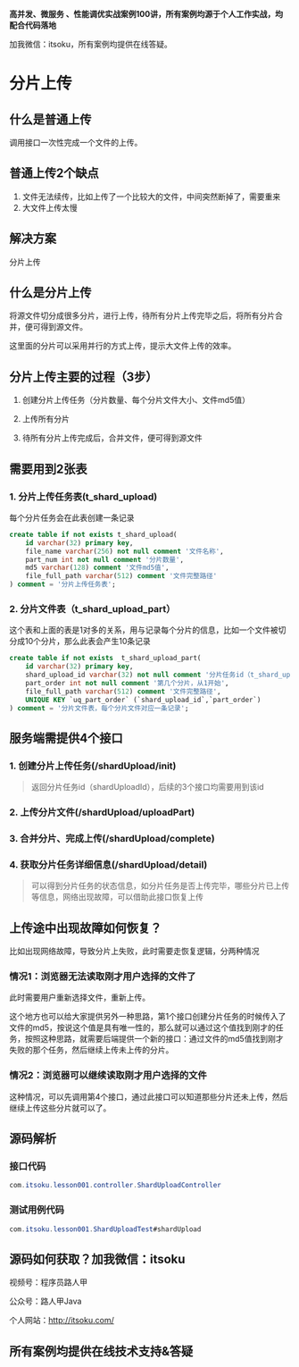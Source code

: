 **高并发、微服务 、性能调优实战案例100讲，所有案例均源于个人工作实战，均配合代码落地**

加我微信：itsoku，所有案例均提供在线答疑。



# 分片上传



## 什么是普通上传

调用接口一次性完成一个文件的上传。



## 普通上传2个缺点

1. 文件无法续传，比如上传了一个比较大的文件，中间突然断掉了，需要重来
2. 大文件上传太慢



## 解决方案

分片上传



## 什么是分片上传

将源文件切分成很多分片，进行上传，待所有分片上传完毕之后，将所有分片合并，便可得到源文件。

这里面的分片可以采用并行的方式上传，提示大文件上传的效率。



## 分片上传主要的过程（3步）

1. 创建分片上传任务（分片数量、每个分片文件大小、文件md5值）

2. 上传所有分片
3. 待所有分片上传完成后，合并文件，便可得到源文件



## 需要用到2张表

### 1. 分片上传任务表(t_shard_upload)

每个分片任务会在此表创建一条记录

```sql
create table if not exists t_shard_upload(
    id varchar(32) primary key,
    file_name varchar(256) not null comment '文件名称',
    part_num int not null comment '分片数量',
    md5 varchar(128) comment '文件md5值',
    file_full_path varchar(512) comment '文件完整路径'
) comment = '分片上传任务表';
```



### 2. 分片文件表（t_shard_upload_part）

这个表和上面的表是1对多的关系，用与记录每个分片的信息，比如一个文件被切分成10个分片，那么此表会产生10条记录

```sql
create table if not exists  t_shard_upload_part(
    id varchar(32) primary key,
    shard_upload_id varchar(32) not null comment '分片任务id（t_shard_upload.id）',
    part_order int not null comment '第几个分片，从1开始',
    file_full_path varchar(512) comment '文件完整路径',
    UNIQUE KEY `uq_part_order` (`shard_upload_id`,`part_order`)
) comment = '分片文件表，每个分片文件对应一条记录';
```



## 服务端需提供4个接口

### 1. 创建分片上传任务(/shardUpload/init)

> 返回分片任务id（shardUploadId），后续的3个接口均需要用到该id

### 2. 上传分片文件(/shardUpload/uploadPart)

### 3. 合并分片、完成上传(/shardUpload/complete)

### 4. 获取分片任务详细信息(/shardUpload/detail)

> 可以得到分片任务的状态信息，如分片任务是否上传完毕，哪些分片已上传等信息，网络出现故障，可以借助此接口恢复上传



## 上传途中出现故障如何恢复？

比如出现网络故障，导致分片上失败，此时需要走恢复逻辑，分两种情况

### 情况1：浏览器无法读取刚才用户选择的文件了

此时需要用户重新选择文件，重新上传。

这个地方也可以给大家提供另外一种思路，第1个接口创建分片任务的时候传入了文件的md5，按说这个值是具有唯一性的，那么就可以通过这个值找到刚才的任务，按照这种思路，就需要后端提供一个新的接口：通过文件的md5值找到刚才失败的那个任务，然后继续上传未上传的分片。

### 情况2：浏览器可以继续读取刚才用户选择的文件

这种情况，可以先调用第4个接口，通过此接口可以知道那些分片还未上传，然后继续上传这些分片就可以了。



## 源码解析

### 接口代码

```java
com.itsoku.lesson001.controller.ShardUploadController
```

### 测试用例代码

```java
com.itsoku.lesson001.ShardUploadTest#shardUpload
```



## 源码如何获取？加我微信：itsoku

视频号：程序员路人甲

公众号：路人甲Java

个人网站：http://itsoku.com/



## 所有案例均提供在线技术支持&答疑
